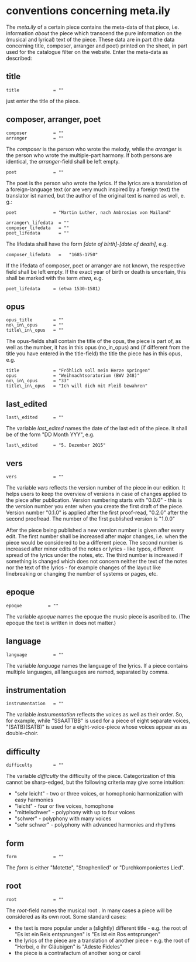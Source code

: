 # conventions concerning meta.ily
The *meta.ily* of a certain piece contains the meta-data of that piece, i.e. information *about* the piece which transcend the pure information on the (musical and lyrical) text of the piece. These data are in part (the data concerning title, composer, arranger and poet) printed on the sheet, in part used for the catalogue filter on the website. Enter the meta-data as described:

## title
	title             = ""

just enter the title of the piece. 

## composer, arranger, poet
	composer          = ""
	arranger          = ""

The *composer* is the person who wrote the melody, while the *arranger* is the person who wrote the multiple-part harmony. If both persons are identical, the *arranger*-field shall be left empty.

	poet              = ""
	
The poet is the person who wrote the lyrics. If the lyrics are a translation of a foreign-language text (or are very much inspired by a foreign text) the translator ist named, but the author of the original text is named as well, e. g.:

	poet              = "Martin Luther, nach Ambrosius von Mailand"

	arranger\_lifedata  = "" 
	composer_lifedata   = ""
	poet_lifedata       = "" 

The lifedata shall have the form  *[date of birth]-[date of death]*, e.g.

	composer_lifedata   =	"1685-1750"
	
If the lifedata of composer, poet or arranger are not known, the respective field shall be left empty. If the exact year of birth or death is uncertain, this shall be marked with the term *etwa*, e.g.

	poet_lifedata     = (etwa 1530-1581) 

## opus

	opus_title        = ""
	no\_in\_opus      = ""
	title\_in\_opus   = ""

The opus-fields shall contain the title of the opus, the piece is part of, as well as the number, it has in this opus (no\_in\_opus) and (if different from the title you have entered in the title-field) the title the piece has in this opus, e.g.

	title             = "Fröhlich soll mein Herze springen"
	opus              = "Weihnachtsoratorium (BWV 248)"
	no\_in\_opus      = "33"
	title\_in\_opus	  = "Ich will dich mit Fleiß bewahren"

## last_edited
	last\_edited      = ""

The variable *last_edited* names the date of the last edit of the piece. It shall be of the form "DD Month YYY", e.g.
	
	last\_edited      = "5. Dezember 2015"

## vers	
	vers              = ""

The variable *vers* reflects the version number of the piece in our edition. It helps users to keep the overview of versions in case of changes applied to the piece after publication. Version numbering starts with "0.0.0" - this is the version number you enter when you create the first draft of the piece. Version number "0.1.0" is applied after the first proof-read, "0.2.0" after the second proofread. The number of the first published version is "1.0.0"

After the piece being published a new version number is given after every edit. The first number shall be increased after major changes, i.e. when the piece would be considered to be a different piece. The second number is increased after minor edits of the notes or lyrics - like typos, different spread of the lyrics under the notes, etc. The third number is increased if something is changed which does not concern neither the text of the notes nor the text of the lyrics - for example changes of the layout like linebreaking or changing the number of systems or pages, etc.

 
## epoque
	epoque          = "" 

The variable *epoque* names the epoque the music piece is ascribed to. (The epoque the text is written in does not matter.)

## language
	language          = "" 

The variable *language* names the language of the lyrics. If a piece contains multiple languages, all languages are named, separated by comma.

## instrumentation
	instrumentation   = ""

The variable *instrumentation* reflects the voices as well as their order. So, for example, while "SSAATTBB" is used for a piece of eight separate voices, "(SATB)(SATB)" is used for a eight-voice-piece whose voices appear as as double-choir.

## difficulty	
	difficulty        = ""

The variable *difficulty* the difficulty of the piece. Categorization of this cannot be sharp-edged, but the following criteria may give some intuition:

+ "sehr leicht" - two or three voices, or homophonic harmonization with easy harmonies
+ "leicht" - four or five voices, homophone
+ "mittelschwer" - polyphony with up to four voices
+ "schwer" - polyphony with many voices
+ "sehr schwer" - polyphony with advanced harmonies and rhythms

## form
	form              = "" 

The *form* is either "Motette", "Strophenlied" or "Durchkomponiertes Lied".
	
## root	
	root              = ""

The *root*-field names the musical root . In many cases a piece will be considered as its own root. Some standard cases:

+ the text is more popular under a (slightly) different title - e.g. the root of "Es ist ein Reis entsprungen" is "Es ist ein Ros entsprungen"
+ the lyrics of the piece are a translation of another piece - e.g. the root of "Herbei, o ihr Gläubigen" is "Adeste Fideles"
+ the piece is a contrafactum of another song or carol
